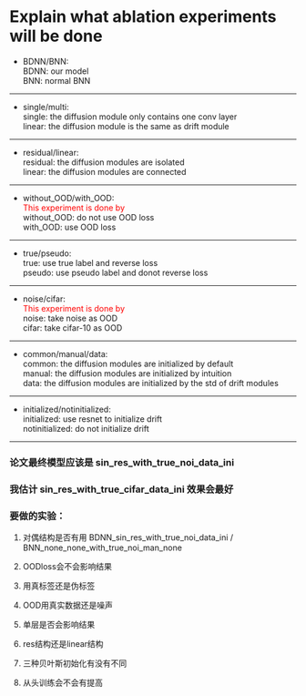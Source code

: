 # Explain what ablation experiments will be done

* BDNN/BNN:  
BDNN: our model  
BNN: normal BNN  

***

* single/multi:  
single: the diffusion module only contains one conv layer  
linear: the diffusion module is the same as drift module  

***

* residual/linear:  
residual: the diffusion modules are isolated  
linear: the diffusion modules are connected  

***

* without_OOD/with_OOD:  
<font color=red>This experiment is done by </font>  
without_OOD: do not use OOD loss  
with_OOD: use OOD loss

***

* true/pseudo:  
true: use true label and reverse loss  
pseudo: use pseudo label and donot reverse loss  

***

* noise/cifar:  
<font color=red>This experiment is done by </font>  
noise: take noise as OOD  
cifar: take cifar-10 as OOD  

***

* common/manual/data:  
common: the diffusion modules are initialized by default  
manual: the diffusion modules are initialized by intuition  
data: the diffusion modules are initialized by the std of drift modules  

***

* initialized/notinitialized:  
initialized: use resnet to initialize drift  
notinitialized: do not initialize drift  

***
### 论文最终模型应该是 sin_res_with_true_noi_data_ini  

### 我估计 sin_res_with_true_cifar_data_ini 效果会最好  

### 要做的实验：

1. 对偶结构是否有用 BDNN_sin_res_with_true_noi_data_ini / BNN_none_none_with_true_noi_man_none  

2. OODloss会不会影响结果  
3. 用真标签还是伪标签  
4. OOD用真实数据还是噪声  
5. 单层是否会影响结果  
6. res结构还是linear结构  
7. 三种贝叶斯初始化有没有不同  
8. 从头训练会不会有提高  